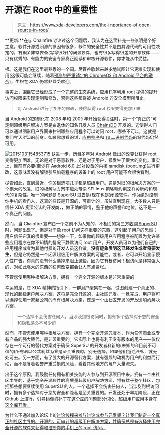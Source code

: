 # 开源在 Root 中的重要性

> 原文：<https://www.xda-developers.com/the-importance-of-open-source-in-root/>

**更新:**在与 Chainfire 讨论过这个问题后，我认为在这里补充一些说明是个好主意。软件开源或闭源的原因有很多，软件的安全性并不是由其源代码的可用性决定的。有很多非常安全(写得很好)的闭源软件，也有很多写得很差的开源软件——只有优秀的、有能力的安全专家真正阅读和审核开源软件，你才能从中受益。

根。这是我们在这里最熟悉的一个词。尽管谷歌越来越多地试图让它更难实现和使用(这很可能会继续，随着[预测的严重锁定的 ChromeOS 和 Android 平台的融合)](http://arstechnica.com/gadgets/2015/10/wsj-google-to-merge-chrome-os-into-android-unveil-unified-os-next-year/)，生根在 XDA 仍然非常受欢迎。

事实上，围绕它已经形成了一个完整的生态系统，应用程序利用 root 提供的提升访问权限来实现定制和修改，否则这些都将被 Android 的安全模型所阻止。

> 对 Android 进行了多年的修改，使得获得 root 权限变得更加困难

当 Android 的定制化在 2008 年和 2009 年开始获得关注时，第一个“真正的”可定制超级用户解决方案是由退休的知名开发人员 [ChainsDD](http://forum.xda-developers.com/member.php?u=1562806) 开发的。这使得人们可以通过图形用户界面来控制哪些应用程序可以访问 root，哪些不可以，这就是我们今天所知的前身。如果你想看的话，[应用程序](https://github.com/ChainsDD/Superuser)和 [su 二进制代码](https://github.com/ChainsDD/su-binary)的源代码仍然可用。

[![20151031154853715](img/8aeb2753242d65627e11230911b361af.png)](http://www.xda-developers.com/wp-content/uploads/2015/10/20151031154853715.png) 快进一步，历经多年对 Android 做出的改变让获得 root 变得更加困难，无论是对于恶意软件，还是对于用户，都发生了很大的变化。事实上，目前有必要(至少在 Android 6.0 上)对设备的内核 ramdisk (boot.img)进行更改，这意味着没有解锁引导加载程序的设备上的 root 用户可能不会很快看到。

尽管如此，直到最近，你的根选项几乎都是超级用户。这是对旧的根解决方案的一个很大的改进，旧的根解决方案不能处理像 SELinux 策略和约束这样的新的和现代的复杂性。唯一的问题是 SuperSU 过去是(现在也是)闭源软件。作为绝对控制你手机的看门人，这真的应该是开源的，可审计的。虽然直到现在，大多数人只是信任 XDA 资深公认的开发商，，做正确的事情，鉴于他的声誉和地位，这不是一个真正的问题。

然而，当 Chainfire 宣布由一个之前不为人知的、不相关的第三方[收购 SuperSU](http://www.xda-developers.com/chainfire-makes-important-announcement-about-supersus-future/) 时，问题出现了。但是对于像 root 访问这样重要的东西，这引起了用户的恐慌；用户信任它真的很重要——想象一下，如果你的超级用户应用程序被配置为允许某些应用程序在你不知情的情况下静默访问 root 用户。开发人员可以为他们自己的应用程序或者为其他付费的开发人员这样做。**没有迹象表明这已经发生或者将要发生**，但是它仍然是一个闭源超级用户解决方案的可能性。或者，它可以开始显示侵入性广告。你真的没有什么选择来阻止这些，因为它有根访问！根访问是非常强大的，对如此强大的东西的任何改变都会让人有点紧张。

不管您使用哪种根解决方案，拥有一个完全开源的版本是非常重要的

幸运的是，在 XDA 精神的指引下，一群用户聚集在一起，试图创建一个真正的、现代的超级用户解决方案，这将是完全开源的，由社区开发。一旦完成，用户将可以选择使用一家新公司的专有根解决方案，还是一个由社区开发的开放透明的解决方案。

> 一个选择不会伤害任何人，当涉及到根访问时，拥有多个选择对于您的安全和隐私是必不可少的

然而，不管您使用哪种根解决方案，拥有一个完全开源的版本，作为任何商业或专有产品的强大替代，是非常重要的。它实际上也将有利于专有版本的用户——仅仅存在一个可行的替代方案对于确保 SuperSU 的开发者和新的(未知的和目前不可信的)所有者以公共利益为重是至关重要的。别无选择，如果他们逍遥法外，就无处可去。另一方面，有了强大的开源替代方案，就有强烈的动机为用户的利益而行动，而不是冒着名誉严重受损的风险，看着其他地方的用户大量流失。

出于这个原因，我鼓励任何拥有相关技能的人参与到开源项目中来。拥有一个由社区主导的、基于完全开源软件的高质量超级用户解决方案，将有益于整个社区，包括那些想要继续使用 SuperSU 的人。一个选择不会伤害任何人，当涉及到根访问时，拥有多个选择对于您的安全和隐私是至关重要的。开发还处于早期阶段，正在 Github 上进行，引导镜像的补丁在[这个库](https://github.com/phhusson/super-bootimg)的问题部分讨论，超级用户应用本身在[这个库开发。](https://github.com/phhusson/Superuser)

为什么不通过加入论坛上的[讨论线程来参与讨论或参与开发呢？让我们制定一个真正的社区主导的、开源的、可审计的超级用户解决方案，并确保总是有选择使用完全开源的软件来获得和控制你的手机上的 root 访问。](http://forum.xda-developers.com/android/software-hacking/wip-selinux-capable-superuser-t3216394)
